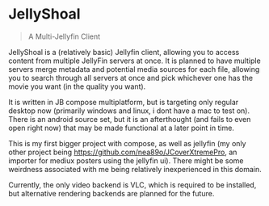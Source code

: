 # JellyShoal

> A Multi-Jellyfin Client

JellyShoal is a (relatively basic) Jellyfin client, allowing you to access content from multiple JellyFin servers at once. It is planned to have multiple servers merge metadata and potential media sources for each file, allowing you to search through all servers at once and pick whichever one has the movie you want (in the quality you want).

It is written in JB compose multiplatform, but is targeting only regular desktop now (primarily windows and linux, i dont have a mac to test on). There is an android source set, but it is an afterthought (and fails to even open right now) that may be made functional at a later point in time.

This is my first bigger project with compose, as well as jellyfin (my only other project being https://github.com/nea89o/JCoverXtremePro, an importer for mediux posters using the jellyfin ui). There might be some weirdness associated with me being relatively inexperienced in this domain.

Currently, the only video backend is VLC, which is required to be installed, but alternative rendering backends are planned for the future.
